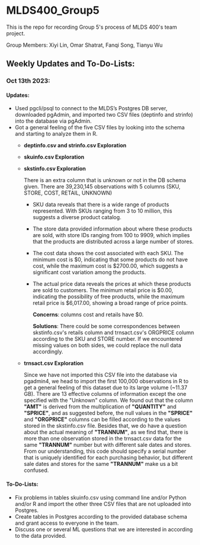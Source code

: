 # MLDS400_Group5
This is the repo for recording Group 5's process of MLDS 400's team project.

Group Members: Xiyi Lin, Omar Shatrat, Fanqi Song, Tianyu Wu

## Weekly Updates and To-Do-Lists:
### Oct 13th 2023:
#### Updates:
* Used pgcli/psql to connect to the MLDS’s Postgres DB server, downloaded pgAdmin, and imported two CSV files (deptinfo and strinfo) into the database via pgAdmin.
* Got a general feeling of the five CSV files by looking into the schema and starting to analyze them in R.
    + **deptinfo.csv and strinfo.csv Exploration**
 
    + **skuinfo.csv Exploration**
 
    + **skstinfo.csv Exploration**
      
      There is an extra column that is unknown or not in the DB schema given. There are 39,230,145 observations with 5 columns (SKU, STORE, COST, RETAIL, UNKNOWN)

      - SKU data reveals that there is a wide range of products represented. With SKUs ranging from 3 to 10 million, this suggests a diverse product catalog.
      - The store data provided information about where these products are sold, with store IDs ranging from 100 to 9909, which implies that the products are distributed across a large number of stores.
      - The cost data shows the cost associated with each SKU. The minimum cost is \$0, indicating that some products do not have cost, while the maximum cost is \$2700.00, which suggests a significant cost  variation among the products.
      - The actual price data reveals the prices at which these products are sold to customers. The minimum retail price is \$0.00, indicating the possibility of free products, while the maximum retail price is \$6,017.00, showing a broad range of price points.

        **Concerns**: columns cost and retails have \$0.

        **Solutions**: There could be some correspondences between skstinfo.csv's retails column and trnsact.csv's ORGPRICE column according to the SKU and STORE number. If we encountered missing values on both sides, we could replace the null data accordingly.


    + **trnsact.csv Exploration**
      
      Since we have not imported this CSV file into the database via pgadmin4, we head to import the first 100,000 observations in R to get a general feeling of this dataset due to its large volume (~11.37 GB). There are 13 effective columns of information except the one specified with the "Unknown" column. We found out that the column **"AMT"** is derived from the multiplication of **"QUANTITY"** and **"SPRICE"**, and as suggested before, the null values in the **"SPRICE"** and **"ORGPRICE"** columns can be filled according to the values stored in the skstinfo.csv file. Besides that, we do have a question about the actual meaning of **"TRANNUM"**, as we find that, there is more than one observation stored in the trnsact.csv data for the same **"TRANNUM"** number but with different sale dates and stores. From our understanding, this code should specify a serial number that is uniquely identified for each purchasing behavior, but different sale dates and stores for the same **"TRANNUM"** make us a bit confused.
      
#### To-Do-Lists:
- Fix problems in tables skuinfo.csv using command line and/or Python and/or R and import the other three CSV files that are not uploaded into Postgres.
- Create tables in Postgres according to the provided database schema and grant access to everyone in the team.
- Discuss one or several ML questions that we are interested in according to the data provided.

